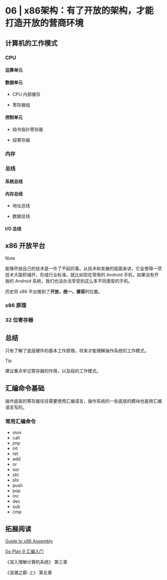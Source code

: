 # 06 | x86架构：有了开放的架构，才能打造开放的营商环境

## 计算机的工作模式

### CPU

#### 运算单元

#### 数据单元

- CPU 内部缓存

- 寄存器组

#### 控制单元

- 指令指针寄存器

- 段寄存器


### 内存

### 总线

#### 系统总线

#### 内存总线

- 地址总线

- 数据总线

#### I/O 总线


## x86 开放平台

> [!NOTE]
> 能够开放自己的技术是一件了不起的事。从技术和发展的层面来讲，它会使得一项技术大面积铺开，形成行业标准。就比如现在常用的 Android 手机，如果没有开放的 Android 系统，我们也没办法享受到这么多不同类型的手机。

历史将 x86 平台推到了**开放、统一、兼容**的位置。

### x86 原理

### 32 位寄存器


## 总结

只有了解了底层硬件的基本工作原理，将来才能理解操作系统的工作模式。

> [!TIP]
> 建议重点牢记寄存器的作用，以及段的工作模式。

## 汇编命令基础

操作底层的寄存器往往需要使用汇编语言，操作系统的一些底层的模块也是用汇编语言写的。

### 常用汇编命令

- mov
- call
- jmp
- int
- ret
- add
- or
- xor
- shl
- shr
- push
- pop
- inc
- dec
- sub
- cmp


## 拓展阅读 

[Guide to x86 Assembly](http://www.cs.virginia.edu/~evans/cs216/guides/x86.html)

[Go Plan 9 汇编入门](https://www.bilibili.com/video/av46494102)

《深入理解计算机系统》 第三章

《浪潮之巅-上》 第五章